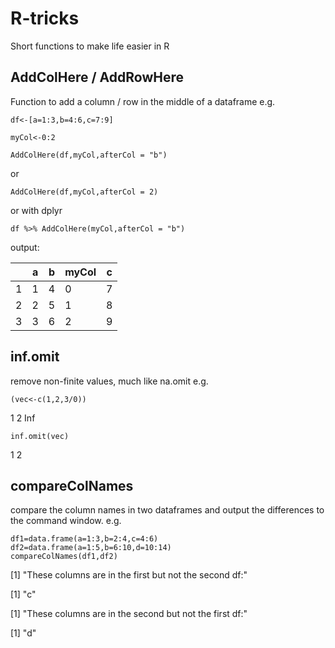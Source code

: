# R-tricks
Short functions to make life easier in R


## AddColHere / AddRowHere
Function to add a column / row in the middle of a dataframe 
e.g.

`df<-[a=1:3,b=4:6,c=7:9]`

`myCol<-0:2`


`AddColHere(df,myCol,afterCol = "b")`

or

`AddColHere(df,myCol,afterCol = 2)`

or with dplyr

`df %>% AddColHere(myCol,afterCol = "b")`

output:

||  a |b |myCol| c|
|---|---|---|---|---|
|1| 1 |4        | 0 |7|
|2 |2 |5    |    1 |8|
|3 |3 |6      |  2 |9|

## inf.omit
remove non-finite values, much like na.omit
e.g.

`(vec<-c(1,2,3/0))`

1   2 Inf

`inf.omit(vec)`

1 2

## compareColNames
compare the column names in two dataframes and output the differences to the command window.
e.g.

```
df1=data.frame(a=1:3,b=2:4,c=4:6)
df2=data.frame(a=1:5,b=6:10,d=10:14)
compareColNames(df1,df2)
```

[1] "These columns are in the first but not the second df:"

[1] "c"

[1] "These columns are in the second but not the first df:"

[1] "d"
